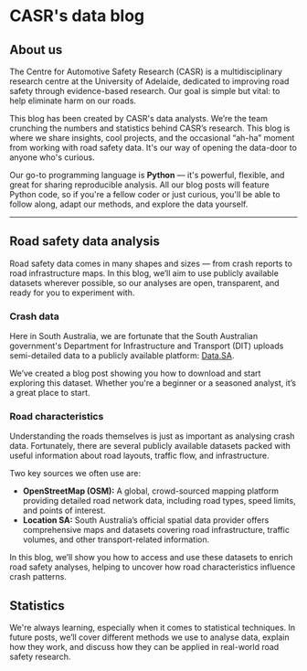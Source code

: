 # CASR's data blog

## About us
The Centre for Automotive Safety Research (CASR) is a multidisciplinary research centre at the University of Adelaide, dedicated to improving road safety through evidence-based research. Our goal is simple but vital: to help eliminate harm on our roads.

This blog has been created by CASR's data analysts. We’re the team crunching the numbers and statistics behind CASR’s research. This blog is where we share insights, cool projects, and the occasional “ah-ha” moment from working with road safety data. It's our way of opening the data-door to anyone who's curious. 

Our go-to programming language is **Python** — it's powerful, flexible, and great for sharing reproducible analysis. All our blog posts will feature Python code, so if you're a fellow coder or just curious, you'll be able to follow along, adapt our methods, and explore the data yourself.

---

## Road safety data analysis
Road safety data comes in many shapes and sizes — from crash reports to road infrastructure maps. In this blog, we’ll aim to use publicly available datasets wherever possible, so our analyses are open, transparent, and ready for you to experiment with.

### Crash data
Here in South Australia, we are fortunate that the South Australian government's Department for Infrastructure and Transport (DIT) uploads semi-detailed data to a publicly available platform: [Data.SA](https://data.sa.gov.au/).

We’ve created a blog post showing you how to download and start exploring this dataset. Whether you're a beginner or a seasoned analyst, it’s a great place to start.

### Road characteristics
Understanding the roads themselves is just as important as analysing crash data. Fortunately, there are several publicly available datasets packed with useful information about road layouts, traffic flow, and infrastructure.

Two key sources we often use are:

- **OpenStreetMap (OSM):** A global, crowd-sourced mapping platform providing detailed road network data, including road types, speed limits, and points of interest.
- **Location SA:** South Australia’s official spatial data provider offers comprehensive maps and datasets covering road infrastructure, traffic volumes, and other transport-related information.

In this blog, we’ll show you how to access and use these datasets to enrich road safety analyses, helping to uncover how road characteristics influence crash patterns.

## Statistics
We're always learning, especially when it comes to statistical techniques. In future posts, we’ll cover different methods we use to analyse data, explain how they work, and discuss how they can be applied in real-world road safety research.
